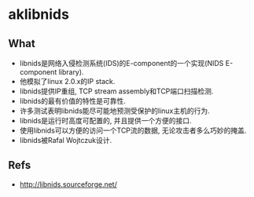 aklibnids
=========

## What

* libnids是网络入侵检测系统(IDS)的E-component的一个实现(NIDS E-component library).
* 他模拟了linux 2.0.x的IP stack.
* libnids提供IP重组, TCP stream assembly和TCP端口扫描检测.
* libnids的最有价值的特性是可靠性.
* 许多测试表明libnids能尽可能地预测受保护的linux主机的行为.
* libnids是运行时高度可配置的, 并且提供一个方便的接口.
* 使用libnids可以方便的访问一个TCP流的数据, 无论攻击者多么巧妙的掩盖.
* libnids被Rafal Wojtczuk设计.

## Refs
* <http://libnids.sourceforge.net/>

